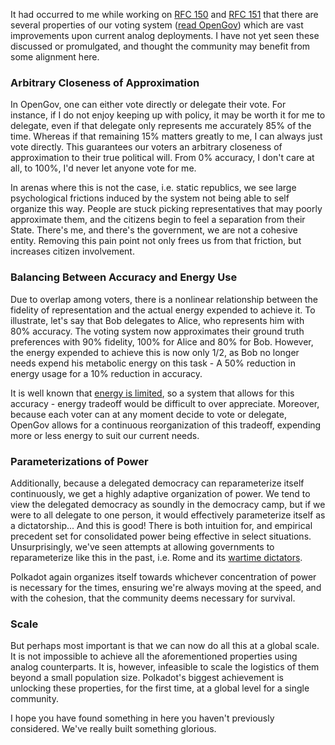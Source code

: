 It had occurred to me while working on [RFC 150](https://github.com/polkadot-fellows/RFCs/pull/150) and [RFC 151](https://github.com/polkadot-fellows/RFCs/pull/151) that there are several properties of our voting system ([read OpenGov](https://polkadot.subsquare.io/referenda)) which are vast improvements upon current analog deployments. I have not yet seen these discussed or promulgated, and thought the community may benefit from some alignment here.

### Arbitrary Closeness of Approximation
In OpenGov, one can either vote directly or delegate their vote. For instance, if I do not enjoy keeping up with policy, it may be worth it for me to delegate, even if that delegate only represents me accurately 85% of the time. Whereas if that remaining 15% matters greatly to me, I can always just vote directly. This guarantees our voters an arbitrary closeness of approximation to their true political will. From 0% accuracy, I don't care at all, to 100%, I'd never let anyone vote for me.

In arenas where this is not the case, i.e. static republics, we see large psychological frictions induced by the system not being able to self organize this way. People are stuck picking representatives that may poorly approximate them, and the citizens begin to feel a separation from their State. There's me, and there's the government, we are not a cohesive entity. Removing this pain point not only frees us from that friction, but increases citizen involvement.

### Balancing Between Accuracy and Energy Use
Due to overlap among voters, there is a nonlinear relationship between the fidelity of representation and the actual energy expended to achieve it. To illustrate, let's say that Bob delegates to Alice, who represents him with 80% accuracy. The voting system now approximates their ground truth preferences with 90% fidelity, 100% for Alice and 80% for Bob. However, the energy expended to achieve this is now only 1/2, as Bob no longer needs expend his metabolic energy on this task - A 50% reduction in energy usage for a 10% reduction in accuracy.

It is well known that [energy is limited](https://ourworldindata.org/electricity-mix), so a system that allows for this accuracy - energy tradeoff would be difficult to over appreciate. Moreover, because each voter can at any moment decide to vote or delegate, OpenGov allows for a continuous reorganization of this tradeoff, expending more or less energy to suit our current needs.

### Parameterizations of Power
Additionally, because a delegated democracy can reparameterize itself continuously, we get a highly adaptive organization of power. We tend to view the delegated democracy as soundly in the democracy camp, but if we were to all delegate to one person, it would effectively parameterize itself as a dictatorship... And this is good! There is both intuition for, and empirical precedent set for consolidated power being effective in select situations. Unsurprisingly, we've seen attempts at allowing governments to reparameterize like this in the past, i.e. Rome and its [wartime dictators](https://en.wikipedia.org/wiki/Roman_dictator).

Polkadot again organizes itself towards whichever concentration of power is necessary for the times, ensuring we're always moving at the speed, and with the cohesion, that the community deems necessary for survival.

### Scale
But perhaps most important is that we can now do all this at a global scale. It is not impossible to achieve all the aforementioned properties using analog counterparts. It is, however, infeasible to scale the logistics of them beyond a small population size. Polkadot's biggest achievement is unlocking these properties, for the first time, at a global level for a single community.

I hope you have found something in here you haven't previously considered. We've really built something glorious.